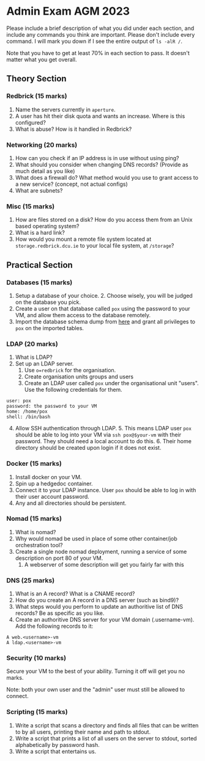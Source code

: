 # Admin Exam AGM 2023

Please include a brief description of what you did under each section, and include any commands you think are important. Please don't include every command. I will mark you down if I see the entire output of `ls -alR /`.

Note that you have to get at least 70% in each section to pass. It doesn't matter what you get overall.

## Theory Section

### Redbrick (15 marks)

1. Name the servers currently in `aperture`.
2. A user has hit their disk quota and wants an increase. Where is this configured?
3. What is abuse? How is it handled in Redbrick?

### Networking (20 marks)

1. How can you check if an IP address is in use without using ping?
2. What should you consider when changing DNS records? (Provide as much detail as you like)
3. What does a firewall do? What method would you use to grant access to a new service? (concept, not actual configs)
4. What are subnets?

### Misc (15 marks)

1. How are files stored on a disk? How do you access them from an Unix based operating system?
2. What is a hard link?
3. How would you mount a remote file system located at `storage.redbrick.dcu.ie` to your local file system, at `/storage`?

## Practical Section

### Databases (15 marks)

1. Setup a database of your choice.
    2. Choose wisely, you will be judged on the database you pick.
3. Create a user on that database called `pox` using the password to your VM, and allow them access to the database remotely.
4. Import the database schema dump from [here](https://github.com/jOOQ/sakila) and grant all privileges to `pox` on the imported tables.

### LDAP (20 marks)

1. What is LDAP?
2. Set up an LDAP server.
    1. Use `o=redbrick` for the organisation.
    2. Create organisation units groups and users
    3. Create an LDAP user called `pox` under the organisational unit "users". Use the following credentials for them.
```
user: pox
password: the password to your VM
home: /home/pox
shell: /bin/bash
```
4. Allow SSH authentication through LDAP.
    5. This means LDAP user `pox` should be able to log into your VM via `ssh pox@$your-vm` with their password. They should need a local account to do this.
    6. Their home directory should be created upon login if it does not exist.

### Docker (15 marks)

1. Install docker on your VM.
2. Spin up a hedgedoc container.
3. Connect it to your LDAP instance. User `pox` should be able to log in with their user account password.
4. Any and all directories should be persistent.

### Nomad (15 marks)

1. What is nomad?
2. Why would nomad be used in place of some other container/job orchestration tool?
3. Create a single node nomad deployment, running a service of some description on port 80 of your VM.
    1. A webserver of some description will get you fairly far with this

### DNS (25 marks)

1. What is an A record? What is a CNAME record?
2. How do you create an A record in a DNS server (such as bind9)?
3. What steps would you perform to update an authoritive list of DNS records? Be as specific as you like.
4. Create an authoritive DNS server for your VM domain (.username-vm). Add the following records to it:
```
A web.<username>-vm
A ldap.<username>-vm
```

### Security (10 marks)

Secure your VM to the best of your ability. Turning it off will get you no marks.

Note: both your own user and the "admin" user must still be allowed to connect.

### Scripting (15 marks)

1. Write a script that scans a directory and finds all files that can be written to by all users, printing their name and path to stdout.
2. Write a script that prints a list of all users on the server to stdout, sorted alphabetically by password hash.
3. Write a script that entertains us.

